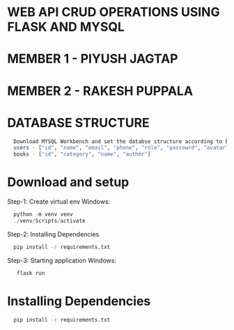 # WEB API CRUD OPERATIONS USING FLASK AND MYSQL

# MEMBER 1 - PIYUSH JAGTAP
# MEMBER 2 - RAKESH PUPPALA

# DATABASE STRUCTURE
  ```bash
    Download MYSQL Workbench and set the databse structure according to below schema
    users - ["id", "name", "email", "phone", "role", "passowrd", "avatar"]
    books - ["id", "category", "name", "author"]
  ```

# Download and setup

Step-1: Create virtual env Windows:
  ```powershell
    python -m venv venv
    ./venv/Scripts/activate
  ```

Step-2: Installing Dependencies
  ```bash
    pip install -r requirements.txt
  ```
Step-3: Starting application
Windows:
```bash
   flask run
```

# Installing Dependencies
  ```bash
    pip install -r requirements.txt
  ```